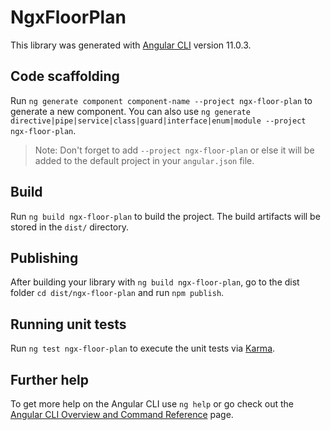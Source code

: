 # NgxFloorPlan

This library was generated with [Angular CLI](https://github.com/angular/angular-cli) version 11.0.3.

## Code scaffolding

Run `ng generate component component-name --project ngx-floor-plan` to generate a new component. You can also use `ng generate directive|pipe|service|class|guard|interface|enum|module --project ngx-floor-plan`.
> Note: Don't forget to add `--project ngx-floor-plan` or else it will be added to the default project in your `angular.json` file. 

## Build

Run `ng build ngx-floor-plan` to build the project. The build artifacts will be stored in the `dist/` directory.

## Publishing

After building your library with `ng build ngx-floor-plan`, go to the dist folder `cd dist/ngx-floor-plan` and run `npm publish`.

## Running unit tests

Run `ng test ngx-floor-plan` to execute the unit tests via [Karma](https://karma-runner.github.io).

## Further help

To get more help on the Angular CLI use `ng help` or go check out the [Angular CLI Overview and Command Reference](https://angular.io/cli) page.
